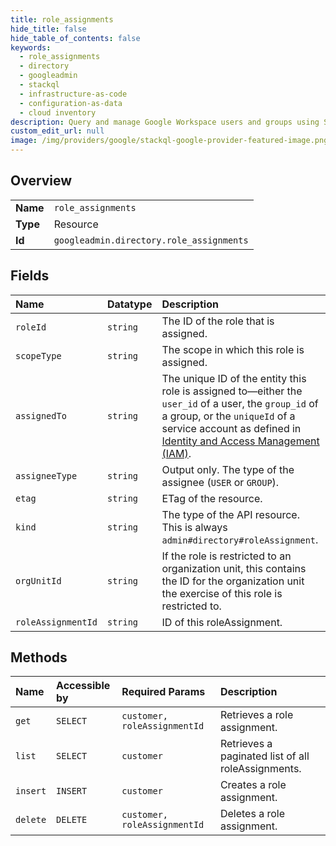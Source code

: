 ```yaml
---
title: role_assignments
hide_title: false
hide_table_of_contents: false
keywords:
  - role_assignments
  - directory
  - googleadmin    
  - stackql
  - infrastructure-as-code
  - configuration-as-data
  - cloud inventory
description: Query and manage Google Workspace users and groups using SQL.
custom_edit_url: null
image: /img/providers/google/stackql-google-provider-featured-image.png
---
```

  
    

## Overview
<table><tbody>
<tr><td><b>Name</b></td><td><code>role_assignments</code></td></tr>
<tr><td><b>Type</b></td><td>Resource</td></tr>
<tr><td><b>Id</b></td><td><code>googleadmin.directory.role_assignments</code></td></tr>
</tbody></table>

## Fields
| Name | Datatype | Description |
|:-----|:---------|:------------|
| `roleId` | `string` | The ID of the role that is assigned. |
| `scopeType` | `string` | The scope in which this role is assigned. |
| `assignedTo` | `string` | The unique ID of the entity this role is assigned to—either the `user_id` of a user, the `group_id` of a group, or the `uniqueId` of a service account as defined in [Identity and Access Management (IAM)](https://cloud.google.com/iam/docs/reference/rest/v1/projects.serviceAccounts). |
| `assigneeType` | `string` | Output only. The type of the assignee (`USER` or `GROUP`). |
| `etag` | `string` | ETag of the resource. |
| `kind` | `string` | The type of the API resource. This is always `admin#directory#roleAssignment`. |
| `orgUnitId` | `string` | If the role is restricted to an organization unit, this contains the ID for the organization unit the exercise of this role is restricted to. |
| `roleAssignmentId` | `string` | ID of this roleAssignment. |
## Methods
| Name | Accessible by | Required Params | Description |
|:-----|:--------------|:----------------|:------------|
| `get` | `SELECT` | `customer, roleAssignmentId` | Retrieves a role assignment. |
| `list` | `SELECT` | `customer` | Retrieves a paginated list of all roleAssignments. |
| `insert` | `INSERT` | `customer` | Creates a role assignment. |
| `delete` | `DELETE` | `customer, roleAssignmentId` | Deletes a role assignment. |
